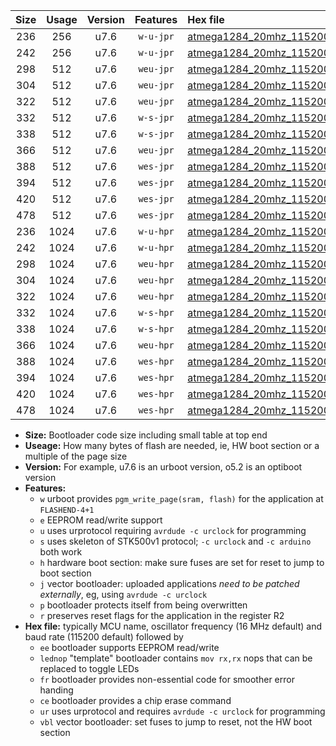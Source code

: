 |Size|Usage|Version|Features|Hex file|
|:-:|:-:|:-:|:-:|:--|
|236|256|u7.6|`w-u-jpr`|[atmega1284_20mhz_115200bps_ur_vbl.hex](https://raw.githubusercontent.com/stefanrueger/urboot/main/atmega1284_20mhz_115200bps_ur_vbl.hex)|
|242|256|u7.6|`w-u-jpr`|[atmega1284_20mhz_115200bps_lednop_ur_vbl.hex](https://raw.githubusercontent.com/stefanrueger/urboot/main/atmega1284_20mhz_115200bps_lednop_ur_vbl.hex)|
|298|512|u7.6|`weu-jpr`|[atmega1284_20mhz_115200bps_ee_ur_vbl.hex](https://raw.githubusercontent.com/stefanrueger/urboot/main/atmega1284_20mhz_115200bps_ee_ur_vbl.hex)|
|304|512|u7.6|`weu-jpr`|[atmega1284_20mhz_115200bps_ee_lednop_ur_vbl.hex](https://raw.githubusercontent.com/stefanrueger/urboot/main/atmega1284_20mhz_115200bps_ee_lednop_ur_vbl.hex)|
|322|512|u7.6|`weu-jpr`|[atmega1284_20mhz_115200bps_ee_lednop_fr_ur_vbl.hex](https://raw.githubusercontent.com/stefanrueger/urboot/main/atmega1284_20mhz_115200bps_ee_lednop_fr_ur_vbl.hex)|
|332|512|u7.6|`w-s-jpr`|[atmega1284_20mhz_115200bps_vbl.hex](https://raw.githubusercontent.com/stefanrueger/urboot/main/atmega1284_20mhz_115200bps_vbl.hex)|
|338|512|u7.6|`w-s-jpr`|[atmega1284_20mhz_115200bps_lednop_vbl.hex](https://raw.githubusercontent.com/stefanrueger/urboot/main/atmega1284_20mhz_115200bps_lednop_vbl.hex)|
|366|512|u7.6|`weu-jpr`|[atmega1284_20mhz_115200bps_ee_lednop_fr_ce_ur_vbl.hex](https://raw.githubusercontent.com/stefanrueger/urboot/main/atmega1284_20mhz_115200bps_ee_lednop_fr_ce_ur_vbl.hex)|
|388|512|u7.6|`wes-jpr`|[atmega1284_20mhz_115200bps_ee_vbl.hex](https://raw.githubusercontent.com/stefanrueger/urboot/main/atmega1284_20mhz_115200bps_ee_vbl.hex)|
|394|512|u7.6|`wes-jpr`|[atmega1284_20mhz_115200bps_ee_lednop_vbl.hex](https://raw.githubusercontent.com/stefanrueger/urboot/main/atmega1284_20mhz_115200bps_ee_lednop_vbl.hex)|
|420|512|u7.6|`wes-jpr`|[atmega1284_20mhz_115200bps_ee_lednop_fr_vbl.hex](https://raw.githubusercontent.com/stefanrueger/urboot/main/atmega1284_20mhz_115200bps_ee_lednop_fr_vbl.hex)|
|478|512|u7.6|`wes-jpr`|[atmega1284_20mhz_115200bps_ee_lednop_fr_ce_vbl.hex](https://raw.githubusercontent.com/stefanrueger/urboot/main/atmega1284_20mhz_115200bps_ee_lednop_fr_ce_vbl.hex)|
|236|1024|u7.6|`w-u-hpr`|[atmega1284_20mhz_115200bps_ur.hex](https://raw.githubusercontent.com/stefanrueger/urboot/main/atmega1284_20mhz_115200bps_ur.hex)|
|242|1024|u7.6|`w-u-hpr`|[atmega1284_20mhz_115200bps_lednop_ur.hex](https://raw.githubusercontent.com/stefanrueger/urboot/main/atmega1284_20mhz_115200bps_lednop_ur.hex)|
|298|1024|u7.6|`weu-hpr`|[atmega1284_20mhz_115200bps_ee_ur.hex](https://raw.githubusercontent.com/stefanrueger/urboot/main/atmega1284_20mhz_115200bps_ee_ur.hex)|
|304|1024|u7.6|`weu-hpr`|[atmega1284_20mhz_115200bps_ee_lednop_ur.hex](https://raw.githubusercontent.com/stefanrueger/urboot/main/atmega1284_20mhz_115200bps_ee_lednop_ur.hex)|
|322|1024|u7.6|`weu-hpr`|[atmega1284_20mhz_115200bps_ee_lednop_fr_ur.hex](https://raw.githubusercontent.com/stefanrueger/urboot/main/atmega1284_20mhz_115200bps_ee_lednop_fr_ur.hex)|
|332|1024|u7.6|`w-s-hpr`|[atmega1284_20mhz_115200bps.hex](https://raw.githubusercontent.com/stefanrueger/urboot/main/atmega1284_20mhz_115200bps.hex)|
|338|1024|u7.6|`w-s-hpr`|[atmega1284_20mhz_115200bps_lednop.hex](https://raw.githubusercontent.com/stefanrueger/urboot/main/atmega1284_20mhz_115200bps_lednop.hex)|
|366|1024|u7.6|`weu-hpr`|[atmega1284_20mhz_115200bps_ee_lednop_fr_ce_ur.hex](https://raw.githubusercontent.com/stefanrueger/urboot/main/atmega1284_20mhz_115200bps_ee_lednop_fr_ce_ur.hex)|
|388|1024|u7.6|`wes-hpr`|[atmega1284_20mhz_115200bps_ee.hex](https://raw.githubusercontent.com/stefanrueger/urboot/main/atmega1284_20mhz_115200bps_ee.hex)|
|394|1024|u7.6|`wes-hpr`|[atmega1284_20mhz_115200bps_ee_lednop.hex](https://raw.githubusercontent.com/stefanrueger/urboot/main/atmega1284_20mhz_115200bps_ee_lednop.hex)|
|420|1024|u7.6|`wes-hpr`|[atmega1284_20mhz_115200bps_ee_lednop_fr.hex](https://raw.githubusercontent.com/stefanrueger/urboot/main/atmega1284_20mhz_115200bps_ee_lednop_fr.hex)|
|478|1024|u7.6|`wes-hpr`|[atmega1284_20mhz_115200bps_ee_lednop_fr_ce.hex](https://raw.githubusercontent.com/stefanrueger/urboot/main/atmega1284_20mhz_115200bps_ee_lednop_fr_ce.hex)|

- **Size:** Bootloader code size including small table at top end
- **Useage:** How many bytes of flash are needed, ie, HW boot section or a multiple of the page size
- **Version:** For example, u7.6 is an urboot version, o5.2 is an optiboot version
- **Features:**
  + `w` urboot provides `pgm_write_page(sram, flash)` for the application at `FLASHEND-4+1`
  + `e` EEPROM read/write support
  + `u` uses urprotocol requiring `avrdude -c urclock` for programming
  + `s` uses skeleton of STK500v1 protocol; `-c urclock` and `-c arduino` both work
  + `h` hardware boot section: make sure fuses are set for reset to jump to boot section
  + `j` vector bootloader: uploaded applications *need to be patched externally*, eg, using `avrdude -c urclock`
  + `p` bootloader protects itself from being overwritten
  + `r` preserves reset flags for the application in the register R2
- **Hex file:** typically MCU name, oscillator frequency (16 MHz default) and baud rate (115200 default) followed by
  + `ee` bootloader supports EEPROM read/write
  + `lednop` "template" bootloader contains `mov rx,rx` nops that can be replaced to toggle LEDs
  + `fr` bootloader provides non-essential code for smoother error handing
  + `ce` bootloader provides a chip erase command
  + `ur` uses urprotocol and requires `avrdude -c urclock` for programming
  + `vbl` vector bootloader: set fuses to jump to reset, not the HW boot section
